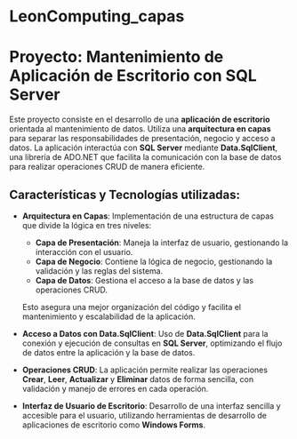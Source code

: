 # LeonComputing_capas
# Proyecto: Mantenimiento de Aplicación de Escritorio con SQL Server

Este proyecto consiste en el desarrollo de una **aplicación de escritorio** orientada al mantenimiento de datos. Utiliza una **arquitectura en capas** para separar las responsabilidades de presentación, negocio y acceso a datos. La aplicación interactúa con **SQL Server** mediante **Data.SqlClient**, una librería de ADO.NET que facilita la comunicación con la base de datos para realizar operaciones CRUD de manera eficiente.

## Características y Tecnologías utilizadas:

- **Arquitectura en Capas**: Implementación de una estructura de capas que divide la lógica en tres niveles:
  - **Capa de Presentación**: Maneja la interfaz de usuario, gestionando la interacción con el usuario.
  - **Capa de Negocio**: Contiene la lógica de negocio, gestionando la validación y las reglas del sistema.
  - **Capa de Datos**: Gestiona el acceso a la base de datos y las operaciones CRUD.

  Esto asegura una mejor organización del código y facilita el mantenimiento y escalabilidad de la aplicación.

- **Acceso a Datos con Data.SqlClient**: Uso de **Data.SqlClient** para la conexión y ejecución de consultas en **SQL Server**, optimizando el flujo de datos entre la aplicación y la base de datos.

- **Operaciones CRUD**: La aplicación permite realizar las operaciones **Crear**, **Leer**, **Actualizar** y **Eliminar** datos de forma sencilla, con validación y manejo de errores en cada operación.

- **Interfaz de Usuario de Escritorio**: Desarrollo de una interfaz sencilla y accesible para el usuario, utilizando herramientas de desarrollo de aplicaciones de escritorio como **Windows Forms**.

